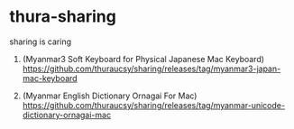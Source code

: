 # thura-sharing

sharing is caring

1. (Myanmar3 Soft Keyboard for Physical Japanese Mac Keyboard)  
https://github.com/thuraucsy/sharing/releases/tag/myanmar3-japan-mac-keyboard

2. (Myanmar English Dictionary Ornagai For Mac)  
https://github.com/thuraucsy/sharing/releases/tag/myanmar-unicode-dictionary-ornagai-mac
